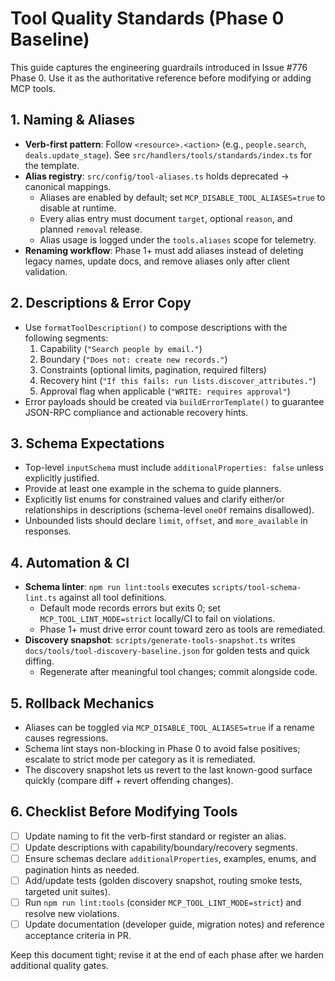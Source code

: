 # Tool Quality Standards (Phase 0 Baseline)

This guide captures the engineering guardrails introduced in Issue #776 Phase 0. Use it as the authoritative reference before modifying or adding MCP tools.

## 1. Naming & Aliases

- **Verb-first pattern**: Follow `<resource>.<action>` (e.g., `people.search`, `deals.update_stage`). See `src/handlers/tools/standards/index.ts` for the template.
- **Alias registry**: `src/config/tool-aliases.ts` holds deprecated → canonical mappings.
  - Aliases are enabled by default; set `MCP_DISABLE_TOOL_ALIASES=true` to disable at runtime.
  - Every alias entry must document `target`, optional `reason`, and planned `removal` release.
  - Alias usage is logged under the `tools.aliases` scope for telemetry.
- **Renaming workflow**: Phase 1+ must add aliases instead of deleting legacy names, update docs, and remove aliases only after client validation.

## 2. Descriptions & Error Copy

- Use `formatToolDescription()` to compose descriptions with the following segments:
  1. Capability (`"Search people by email."`)
  2. Boundary (`"Does not: create new records."`)
  3. Constraints (optional limits, pagination, required filters)
  4. Recovery hint (`"If this fails: run lists.discover_attributes."`)
  5. Approval flag when applicable (`"WRITE: requires approval"`)
- Error payloads should be created via `buildErrorTemplate()` to guarantee JSON-RPC compliance and actionable recovery hints.

## 3. Schema Expectations

- Top-level `inputSchema` must include `additionalProperties: false` unless explicitly justified.
- Provide at least one example in the schema to guide planners.
- Explicitly list enums for constrained values and clarify either/or relationships in descriptions (schema-level `oneOf` remains disallowed).
- Unbounded lists should declare `limit`, `offset`, and `more_available` in responses.

## 4. Automation & CI

- **Schema linter**: `npm run lint:tools` executes `scripts/tool-schema-lint.ts` against all tool definitions.
  - Default mode records errors but exits 0; set `MCP_TOOL_LINT_MODE=strict` locally/CI to fail on violations.
  - Phase 1+ must drive error count toward zero as tools are remediated.
- **Discovery snapshot**: `scripts/generate-tools-snapshot.ts` writes `docs/tools/tool-discovery-baseline.json` for golden tests and quick diffing.
  - Regenerate after meaningful tool changes; commit alongside code.

## 5. Rollback Mechanics

- Aliases can be toggled via `MCP_DISABLE_TOOL_ALIASES=true` if a rename causes regressions.
- Schema lint stays non-blocking in Phase 0 to avoid false positives; escalate to strict mode per category as it is remediated.
- The discovery snapshot lets us revert to the last known-good surface quickly (compare diff + revert offending changes).

## 6. Checklist Before Modifying Tools

- [ ] Update naming to fit the verb-first standard or register an alias.
- [ ] Update descriptions with capability/boundary/recovery segments.
- [ ] Ensure schemas declare `additionalProperties`, examples, enums, and pagination hints as needed.
- [ ] Add/update tests (golden discovery snapshot, routing smoke tests, targeted unit suites).
- [ ] Run `npm run lint:tools` (consider `MCP_TOOL_LINT_MODE=strict`) and resolve new violations.
- [ ] Update documentation (developer guide, migration notes) and reference acceptance criteria in PR.

Keep this document tight; revise it at the end of each phase after we harden additional quality gates.
